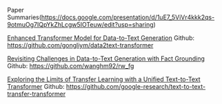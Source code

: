 Paper Summaries(https://docs.google.com/presentation/d/1uE7_5ViVr4kkk2qs-9otmuOg7IQpYkZhLcgw5IOTeuw/edit?usp=sharing)


[Enhanced Transformer Model for Data-to-Text Generation](https://www.aclweb.org/anthology/D19-5615.pdf)
Github: https://github.com/gongliym/data2text-transformer


[Revisiting Challenges in Data-to-Text Generation with Fact Grounding](https://arxiv.org/pdf/2001.03830.pdf)
Github: https://github.com/wanghm92/rw_fg


[Exploring the Limits of Transfer Learning with a Unified Text-to-Text Transformer](https://arxiv.org/abs/1910.10683)
Github: https://github.com/google-research/text-to-text-transfer-transformer
